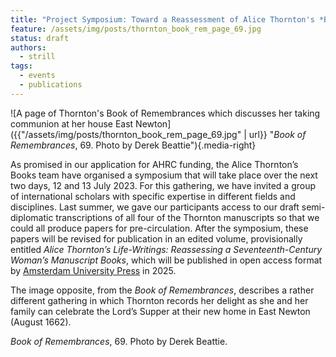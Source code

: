 ```yaml
---
title: "Project Symposium: Toward a Reassessment of Alice Thornton's *Books*"
feature: /assets/img/posts/thornton_book_rem_page_69.jpg
status: draft
authors:
  - strill
tags:
  - events
  - publications
---
```


![A page of Thornton's Book of Remembrances which discusses her taking communion at her house East Newton]({{"/assets/img/posts/thornton_book_rem_page_69.jpg" | url}} "*Book of Remembrances*, 69. Photo by Derek Beattie"){.media-right}

As promised in our application for AHRC funding, the Alice Thornton’s Books team have organised a symposium that will take place over the next two days, 12 and 13 July 2023. For this gathering, we have invited a group of international scholars with specific expertise in different fields and disciplines. Last summer, we gave our participants access to our draft semi-diplomatic transcriptions of all four of the Thornton manuscripts so that we could all produce papers for pre-circulation. After the symposium, these papers will be revised for publication in an edited volume, provisionally entitled *Alice Thornton’s Life-Writings: Reassessing a Seventeenth-Century Woman’s Manuscript Books*, which will be published in open access format by [Amsterdam University Press](https://www.aup.nl/en/series/gendering-the-late-medieval-and-early-modern-world) in 2025.

The image opposite, from the *Book of Remembrances*, describes a rather different gathering in which Thornton records her delight as she and her family can celebrate the Lord’s Supper at their new home in East Newton (August 1662).

*Book of Remembrances*, 69. Photo by Derek Beattie.
